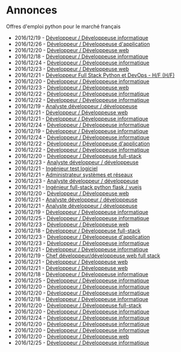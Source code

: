 # Annonces

Offres d'emploi python pour le marché français

* 2016/12/19 - [Développeur / Développeuse informatique](http://www.pyjobs.fr/jobs/details/4372/developpeur-developpeuse-informatique "Développeur / Développeuse informatique")
* 2016/12/26 - [Développeur / Développeuse d'application](http://www.pyjobs.fr/jobs/details/4418/developpeur-developpeuse-dapplication "Développeur / Développeuse d'application")
* 2016/12/20 - [Développeur / Développeuse web](http://www.pyjobs.fr/jobs/details/4384/developpeur-developpeuse-web "Développeur / Développeuse web")
* 2016/12/18 - [Développeur / Développeuse informatique](http://www.pyjobs.fr/jobs/details/4366/developpeur-developpeuse-informatique "Développeur / Développeuse informatique")
* 2016/12/24 - [Développeur / Développeuse informatique](http://www.pyjobs.fr/jobs/details/4409/developpeur-developpeuse-informatique "Développeur / Développeuse informatique")
* 2016/12/23 - [Développeur / Développeuse web](http://www.pyjobs.fr/jobs/details/4408/developpeur-developpeuse-web "Développeur / Développeuse web")
* 2016/12/21 - [Développeur Full Stack Python et DevOps - H/F (H/F)](http://www.pyjobs.fr/jobs/details/4394/developpeur-full-stack-python-et-devops-h-f-h-f "Développeur Full Stack Python et DevOps - H/F (H/F)")
* 2016/12/20 - [Développeur / Développeuse informatique](http://www.pyjobs.fr/jobs/details/4375/developpeur-developpeuse-informatique "Développeur / Développeuse informatique")
* 2016/12/23 - [Développeur / Développeuse web](http://www.pyjobs.fr/jobs/details/4407/developpeur-developpeuse-web "Développeur / Développeuse web")
* 2016/12/22 - [Développeur / Développeuse informatique](http://www.pyjobs.fr/jobs/details/4400/developpeur-developpeuse-informatique "Développeur / Développeuse informatique")
* 2016/12/22 - [Développeur / Développeuse informatique](http://www.pyjobs.fr/jobs/details/4399/developpeur-developpeuse-informatique "Développeur / Développeuse informatique")
* 2016/12/19 - [Analyste développeur / développeuse](http://www.pyjobs.fr/jobs/details/4370/analyste-developpeur-developpeuse "Analyste développeur / développeuse")
* 2016/12/21 - [Développeur / Développeuse web](http://www.pyjobs.fr/jobs/details/4393/developpeur-developpeuse-web "Développeur / Développeuse web")
* 2016/12/21 - [Développeur / Développeuse informatique](http://www.pyjobs.fr/jobs/details/4392/developpeur-developpeuse-informatique "Développeur / Développeuse informatique")
* 2016/12/24 - [Développeur / Développeuse informatique](http://www.pyjobs.fr/jobs/details/4413/developpeur-developpeuse-informatique "Développeur / Développeuse informatique")
* 2016/12/19 - [Développeur / Développeuse informatique](http://www.pyjobs.fr/jobs/details/4369/developpeur-developpeuse-informatique "Développeur / Développeuse informatique")
* 2016/12/24 - [Développeur / Développeuse informatique](http://www.pyjobs.fr/jobs/details/4414/developpeur-developpeuse-informatique "Développeur / Développeuse informatique")
* 2016/12/22 - [Développeur / Développeuse d'application](http://www.pyjobs.fr/jobs/details/4398/developpeur-developpeuse-dapplication "Développeur / Développeuse d'application")
* 2016/12/22 - [Développeur / Développeuse informatique](http://www.pyjobs.fr/jobs/details/4397/developpeur-developpeuse-informatique "Développeur / Développeuse informatique")
* 2016/12/20 - [Développeur / Développeuse full-stack](http://www.pyjobs.fr/jobs/details/4383/developpeur-developpeuse-full-stack "Développeur / Développeuse full-stack")
* 2016/12/23 - [Analyste développeur / développeuse](http://www.pyjobs.fr/jobs/details/4406/analyste-developpeur-developpeuse "Analyste développeur / développeuse")
* 2016/12/21 - [Ingénieur test logiciel](http://www.pyjobs.fr/jobs/details/4390/ingenieur-test-logiciel "Ingénieur test logiciel")
* 2016/12/21 - [Administrateur systèmes et réseaux](http://www.pyjobs.fr/jobs/details/4391/administrateur-systemes-et-reseaux "Administrateur systèmes et réseaux")
* 2016/12/23 - [Analyste développeur / développeuse](http://www.pyjobs.fr/jobs/details/4405/analyste-developpeur-developpeuse "Analyste développeur / développeuse")
* 2016/12/21 - [Ingénieur full-stack python flask / vuejs](http://www.pyjobs.fr/jobs/details/4389/ingenieur-full-stack-python-flask-vuejs "Ingénieur full-stack python flask / vuejs")
* 2016/12/20 - [Développeur / Développeuse web](http://www.pyjobs.fr/jobs/details/4382/developpeur-developpeuse-web "Développeur / Développeuse web")
* 2016/12/21 - [Analyste développeur / développeuse](http://www.pyjobs.fr/jobs/details/4387/analyste-developpeur-developpeuse "Analyste développeur / développeuse")
* 2016/12/21 - [Analyste développeur / développeuse](http://www.pyjobs.fr/jobs/details/4388/analyste-developpeur-developpeuse "Analyste développeur / développeuse")
* 2016/12/19 - [Développeur / Développeuse informatique](http://www.pyjobs.fr/jobs/details/4374/developpeur-developpeuse-informatique "Développeur / Développeuse informatique")
* 2016/12/25 - [Développeur / Développeuse informatique](http://www.pyjobs.fr/jobs/details/4417/developpeur-developpeuse-informatique "Développeur / Développeuse informatique")
* 2016/12/23 - [Développeur / Développeuse web](http://www.pyjobs.fr/jobs/details/4403/developpeur-developpeuse-web "Développeur / Développeuse web")
* 2016/12/18 - [Développeur / Développeuse full-stack](http://www.pyjobs.fr/jobs/details/4363/developpeur-developpeuse-full-stack "Développeur / Développeuse full-stack")
* 2016/12/23 - [Développeur / Développeuse d'application](http://www.pyjobs.fr/jobs/details/4402/developpeur-developpeuse-dapplication "Développeur / Développeuse d'application")
* 2016/12/23 - [Développeur / Développeuse informatique](http://www.pyjobs.fr/jobs/details/4404/developpeur-developpeuse-informatique "Développeur / Développeuse informatique")
* 2016/12/21 - [Développeur / Développeuse informatique](http://www.pyjobs.fr/jobs/details/4386/developpeur-developpeuse-informatique "Développeur / Développeuse informatique")
* 2016/12/19 - [Chef développeur/développeuse web full stack](http://www.pyjobs.fr/jobs/details/4373/chef-developpeur-developpeuse-web-full-stack "Chef développeur/développeuse web full stack")
* 2016/12/21 - [Développeur / Développeuse web](http://www.pyjobs.fr/jobs/details/4395/developpeur-developpeuse-web "Développeur / Développeuse web")
* 2016/12/21 - [Développeur / Développeuse web](http://www.pyjobs.fr/jobs/details/4396/developpeur-developpeuse-web "Développeur / Développeuse web")
* 2016/12/18 - [Développeur / Développeuse informatique](http://www.pyjobs.fr/jobs/details/4367/developpeur-developpeuse-informatique "Développeur / Développeuse informatique")
* 2016/12/25 - [Développeur / Développeuse informatique](http://www.pyjobs.fr/jobs/details/4416/developpeur-developpeuse-informatique "Développeur / Développeuse informatique")
* 2016/12/20 - [Développeur / Développeuse informatique](http://www.pyjobs.fr/jobs/details/4379/developpeur-developpeuse-informatique "Développeur / Développeuse informatique")
* 2016/12/20 - [Développeur / Développeuse informatique](http://www.pyjobs.fr/jobs/details/4377/developpeur-developpeuse-informatique "Développeur / Développeuse informatique")
* 2016/12/18 - [Développeur / Développeuse informatique](http://www.pyjobs.fr/jobs/details/4365/developpeur-developpeuse-informatique "Développeur / Développeuse informatique")
* 2016/12/20 - [Développeur / Développeuse full-stack](http://www.pyjobs.fr/jobs/details/4381/developpeur-developpeuse-full-stack "Développeur / Développeuse full-stack")
* 2016/12/20 - [Développeur / Développeuse informatique](http://www.pyjobs.fr/jobs/details/4378/developpeur-developpeuse-informatique "Développeur / Développeuse informatique")
* 2016/12/24 - [Développeur / Développeuse informatique](http://www.pyjobs.fr/jobs/details/4412/developpeur-developpeuse-informatique "Développeur / Développeuse informatique")
* 2016/12/20 - [Développeur / Développeuse informatique](http://www.pyjobs.fr/jobs/details/4376/developpeur-developpeuse-informatique "Développeur / Développeuse informatique")
* 2016/12/20 - [Développeur / Développeuse informatique](http://www.pyjobs.fr/jobs/details/4380/developpeur-developpeuse-informatique "Développeur / Développeuse informatique")
* 2016/12/20 - [Développeur / Développeuse web](http://www.pyjobs.fr/jobs/details/4385/developpeur-developpeuse-web "Développeur / Développeuse web")
* 2016/12/25 - [Développeur / Développeuse informatique](http://www.pyjobs.fr/jobs/details/4415/developpeur-developpeuse-informatique "Développeur / Développeuse informatique")

